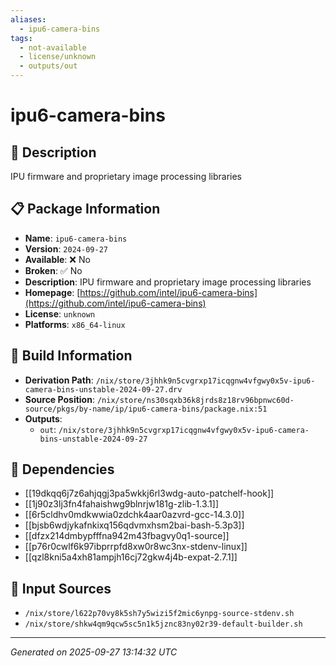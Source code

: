 ```yaml
---
aliases:
  - ipu6-camera-bins
tags:
  - not-available
  - license/unknown
  - outputs/out
---
```


# ipu6-camera-bins

## 📝 Description

IPU firmware and proprietary image processing libraries

## 📋 Package Information

- **Name**: `ipu6-camera-bins`
- **Version**: `2024-09-27`
- **Available**: ❌ No
- **Broken**: ✅ No
- **Description**: IPU firmware and proprietary image processing libraries
- **Homepage**: [https://github.com/intel/ipu6-camera-bins](https://github.com/intel/ipu6-camera-bins)
- **License**: `unknown`
- **Platforms**: `x86_64-linux`

## 🔧 Build Information

- **Derivation Path**: `/nix/store/3jhhk9n5cvgrxp17icqgnw4vfgwy0x5v-ipu6-camera-bins-unstable-2024-09-27.drv`
- **Source Position**: `/nix/store/ns30sqxb36k8jrds8z18rv96bpnwc60d-source/pkgs/by-name/ip/ipu6-camera-bins/package.nix:51`
- **Outputs**:
  - `out`:  `/nix/store/3jhhk9n5cvgrxp17icqgnw4vfgwy0x5v-ipu6-camera-bins-unstable-2024-09-27`

## 🔗 Dependencies

- [[19dkqq6j7z6ahjqgj3pa5wkkj6rl3wdg-auto-patchelf-hook]]
- [[1j90z3lj3fn4fahaishwg9blnrjw181g-zlib-1.3.1]]
- [[6r5cldhv0mdkwwia0zdchk4aar0azvrd-gcc-14.3.0]]
- [[bjsb6wdjykafnkixq156qdvmxhsm2bai-bash-5.3p3]]
- [[dfzx214dmbypfffna942m43fbagvy0q1-source]]
- [[p76r0cwlf6k97ibprrpfd8xw0r8wc3nx-stdenv-linux]]
- [[qzl8kni5a4xh81ampjh16cj72gkw4j4b-expat-2.7.1]]

## 📁 Input Sources

- `/nix/store/l622p70vy8k5sh7y5wizi5f2mic6ynpg-source-stdenv.sh`
- `/nix/store/shkw4qm9qcw5sc5n1k5jznc83ny02r39-default-builder.sh`

---
*Generated on 2025-09-27 13:14:32 UTC*
